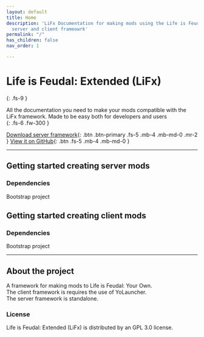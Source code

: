 ```yaml
---
layout: default
title: Home
description: 'LiFx Documentation for making mods using the Life is Feudal: Extended
  server and client frameowrk'
permalink: "/"
has_children: false
nav_order: 1

---
```

# Life is Feudal: Extended (LiFx)

{: .fs-9 }

All the documentation you need to make your mods compatible with the LiFx framework. Made to be easy both for developers and users  
{: .fs-6 .fw-300 }

[Download server framework](/docs/Releases/server-mod/){: .btn .btn-primary .fs-5 .mb-4 .mb-md-0 .mr-2 } [View it on GitHub](https://github.com/pmarsceill/just-the-docs){: .btn .fs-5 .mb-4 .mb-md-0 }

***

## Getting started creating server mods

### Dependencies

Bootstrap project

## Getting started creating client mods

### Dependencies

Bootstrap project

***

## About the project

A framework for making mods to Life is Feudal: Your Own.  
The client framework is requires the use of YoLauncher.  
The server framework is standalone.

### License

Life is Feudal: Extended (LiFx) is distributed by an GPL 3.0 license.